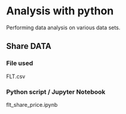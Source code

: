 # Analysis with python

Performing data analysis on various data sets.

## Share DATA

### File used
FLT.csv

### Python script / Jupyter Notebook
flt_share_price.ipynb
